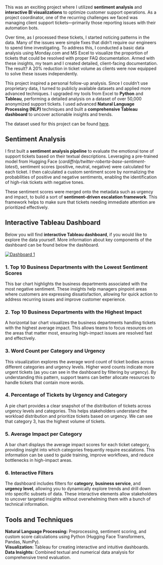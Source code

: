 <!-- title: Interactive Ticket Insights and Trend Analysis Tableau Dashboard -->
<!-- featured_image: https://raw.githubusercontent.com/amberwalker-ds/amberwalker-ds.github.io/master/assets/images/trend-analysis.PNG-->
<!-- categories: data_analysis -->
<!-- <figure>
    <img src="https://raw.githubusercontent.com/amberwalker-ds/amberwalker-ds.github.io/master/assets/images/trend-analysis.PNG" 
    alt="data analysis" width="1000" height="700">
</figure> -->

<!-- <head>
    <meta charset="UTF-8">
    <meta name="viewport" content="width=device-width, initial-scale=1.0">
    <title>Interactive Ticket Insights and Trend Analysis Dashboard</title>
</head> -->
<body>
<div>
    <p>
        This was an exciting project where I utilized <strong>sentiment analysis</strong> and 
        <strong>interactive BI visualizations</strong> to optimize customer support operations. 
        As a project coordinator, one of the recurring challenges we faced was managing client 
        support tickets—primarily those reporting issues with their automation bots.
    </p>
    <p>
        Over time, as I processed these tickets, I started noticing patterns in the data. 
        Many of the issues were simple fixes that didn’t require our engineers to spend time investigating. 
        To address this, I conducted a basic data analysis using Monday.com and MS Excel to visualize 
        the proportion of tickets that could be resolved with proper FAQ documentation. Armed with these 
        insights, my team and I created detailed, client-facing documentation. The result? A 20% reduction 
        in ticket volume as clients were now equipped to solve these issues independently.
    </p>
    <p>
        This project inspired a personal follow-up analysis. Since I couldn’t use proprietary data, 
        I turned to publicly available datasets and applied more advanced techniques. I upgraded my 
        tools from Excel to <strong>Python</strong> and <strong>Tableau</strong>, performing a detailed 
        analysis on a dataset of over 50,000 anonymized support tickets. I used advanced 
        <strong>Natural Language Processing (NLP)</strong> techniques and built a 
        <strong>comprehensive Tableau dashboard</strong> to uncover actionable insights and trends.
    </p>
    <p>
        The dataset used for this project can be found 
        <a href="https://github.com/karolzak/support-tickets-classification#22-dataset" class="modern-link">
        here</a>.
    </p>
</div>
    <h2>Sentiment Analysis</h2>
    <p>
        I first built a <strong>sentiment analysis pipeline</strong> to evaluate the emotional tone of support tickets based on their textual descriptions. 
        Leveraging a pre-trained model from Hugging Face (<em>cardiffnlp/twitter-roberta-base-sentiment-latest</em>), sentiment scores (positive, neutral, negative) were calculated for 
        each ticket. I then calculated a custom sentiment score by normalizing the probabilities of positive and negative sentiments, enabling the identification of high-risk tickets with negative tones. 
    </p>
    <p>
        These sentiment scores were merged onto the metadata such as urgency and impact, to build a sort of <strong>sentiment-driven escalation framework</strong>. This framework 
        helps to make sure that tickets needing immediate attention are prioritized effectively.
    </p>
    <h2>Interactive Tableau Dashboard</h2>
    <p>Below you will find <strong>interactive Tableau dashboard</strong>, if you would like to explore the data yourself. More information about key components of the dashboard can be found below the dashboard.
    </p>
    <div class='tableauPlaceholder' id='viz1735368220011' style='position: relative'><noscript><a href='#'><img alt='Dashboard 1 ' src='https:&#47;&#47;public.tableau.com&#47;static&#47;images&#47;In&#47;InteractiveTicketInsightsandTrendAnalysisDashboard&#47;Dashboard1&#47;1_rss.png' style='border: none' /></a></noscript><object class='tableauViz'  style='display:none;'><param name='host_url' value='https%3A%2F%2Fpublic.tableau.com%2F' /> <param name='embed_code_version' value='3' /> <param name='site_root' value='' /><param name='name' value='InteractiveTicketInsightsandTrendAnalysisDashboard&#47;Dashboard1' /><param name='tabs' value='no' /><param name='toolbar' value='yes' /><param name='static_image' value='https:&#47;&#47;public.tableau.com&#47;static&#47;images&#47;In&#47;InteractiveTicketInsightsandTrendAnalysisDashboard&#47;Dashboard1&#47;1.png' /> <param name='animate_transition' value='yes' /><param name='display_static_image' value='yes' /><param name='display_spinner' value='yes' /><param name='display_overlay' value='yes' /><param name='display_count' value='yes' /><param name='language' value='en-US' /><param name='filter' value='publish=yes' /></object></div>                <script type='text/javascript'>                    var divElement = document.getElementById('viz1735368220011');                    var vizElement = divElement.getElementsByTagName('object')[0];                    if ( divElement.offsetWidth > 800 ) { vizElement.style.width='1000px';vizElement.style.height='827px';} else if ( divElement.offsetWidth > 500 ) { vizElement.style.width='1000px';vizElement.style.height='827px';} else { vizElement.style.width='100%';vizElement.style.height='1677px';}                     var scriptElement = document.createElement('script');                    scriptElement.src = 'https://public.tableau.com/javascripts/api/viz_v1.js';                    vizElement.parentNode.insertBefore(scriptElement, vizElement);                </script>
    <h3>1. Top 10 Business Departments with the Lowest Sentiment Scores</h3>
    <p>
        This bar chart highlights the business departments associated with the most negative sentiment. These insights help managers pinpoint areas where customers are 
        expressing dissatisfaction, allowing for quick action to address recurring issues and improve customer experience.
    </p>
    <h3>2. Top 10 Business Departments with the Highest Impact</h3>
    <p>
        A horizontal bar chart visualizes the business departments handling tickets with the highest average impact. This allows teams to focus resources on the areas 
        that matter most, ensuring high-impact issues are resolved fast and effectively.
    </p>
    <h3>3. Word Count per Category and Urgency</h3>
    <p>
        This visualization explores the average word count of ticket bodies across different categories and urgency levels. Higher word counts indicate more urgent tickets (as you can see in the dashboard by filtering by urgency). By understanding this pattern, support teams can better allocate resources to handle tickets that contain more words.
    </p>
    <h3>4. Percentage of Tickets by Urgency and Category</h3>
    <p>
        A pie chart provides a clear snapshot of the distribution of tickets across urgency levels and categories. This helps stakeholders understand the workload 
        distribution and prioritize tickets based on urgency. We can see that category 3, has the highest volume of tickets.
    </p>
    <h3>5. Average Impact per Category</h3>
    <p>
        A bar chart displays the average impact scores for each ticket category, providing insight into which categories frequently require escalations. This information 
        can be used to guide training, improve workflows, and reduce bottlenecks in high-impact areas.
    </p>
    <h3>6. Interactive Filters</h3>
    <p>
        The dashboard includes filters for <strong>category</strong>, <strong>business service</strong>, and <strong>urgency level</strong>, allowing you to dynamically 
        explore trends and drill down into specific subsets of data. These interactive elements allow stakeholders to uncover targeted insights without overwhelming them 
        with a bunch of technical information.
    </p>
    <h2>Tools and Techniques</h2>
    <p>
        <strong>Natural Language Processing:</strong> Preprocessing, sentiment scoring, and custom score calculations using Python (Hugging Face Transformers, Pandas, NumPy).<br>
        <strong>Visualization:</strong> Tableau for creating interactive and intuitive dashboards.<br>
        <strong>Data Insights:</strong> Combined textual and numerical data analysis for comprehensive trend evaluation.
    </p>
    <p>
    </p>
</body>
</html>
